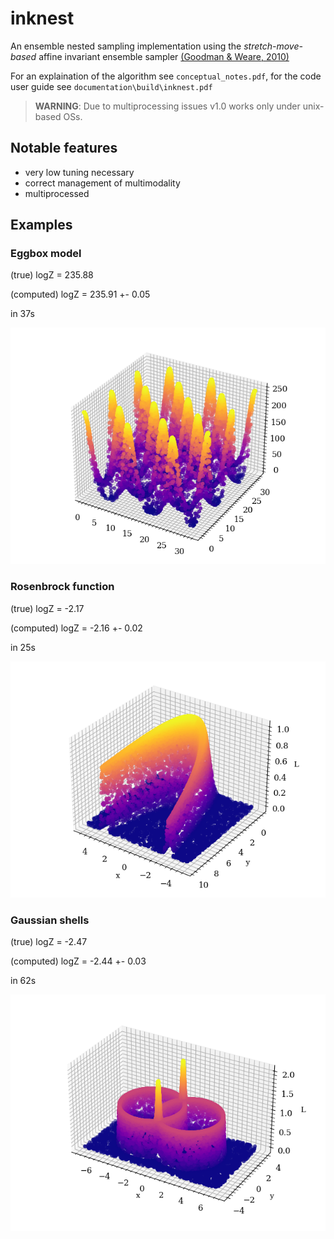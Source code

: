 # inknest

An ensemble nested sampling implementation using the *stretch-move-based* affine invariant ensemble sampler [(Goodman & Weare, 2010)](https://msp.org/camcos/2010/5-1/camcos-v5-n1-p04-p.pdf)

For an explaination of the algorithm see ``conceptual_notes.pdf``, for the code user guide see ``documentation\build\inknest.pdf``

> **WARNING**: Due to multiprocessing issues v1.0 works only under unix-based OSs.


## Notable features
- very low tuning necessary
- correct management of multimodality
- multiprocessed

## Examples

### Eggbox model

(true) logZ = 235.88

(computed) logZ = 235.91 +- 0.05

in 37s

![eggbox](Presentazione/eggbox.png)


### Rosenbrock function

(true) logZ = -2.17

(computed) logZ = -2.16 +- 0.02

in 25s

![eggbox](Presentazione/rosenbrock.png)


### Gaussian shells

(true) logZ = -2.47

(computed) logZ = -2.44 +- 0.03

in 62s

![eggbox](Presentazione/gaussianshells.png)



